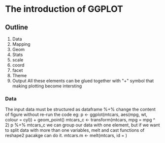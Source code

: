 # The introduction of GGPLOT
## Outline
1. Data
2. Mapping
3. Geom
4. Stats
5. scale
6. coord
7. facet
8. Theme
9. Output
  All these elements can be glued together with "+" symbol that making plotting become intersting

### Data
The input data must be structured as dataframe
%+% change the content of figure without re-run the code
eg:
	p <- ggplot(mtcars, aes(mpg, wt, colour = cyl)) + geom_point()
	mtcars_c <- transform(mtcars, mpg = mpg ^ 2)
	p %+% mtcars_c
we can group our data with one element, but if we want to split data with more than one
variables, melt and cast functions of reshape2 pacakge can do it.
	mtcars.m <- melt(mtcars, id = )

